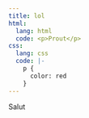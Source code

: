 ```yaml
---
title: lol
html:
  lang: html
  code: <p>Prout</p>
css:
  lang: css
  code: |-
    p {
      color: red
    }
---
```

Salut